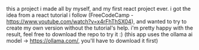 this a project i made all by myself, and my first react project ever. i got the idea from a react tutorial i follow (FreeCodeCamp - https://www.youtube.com/watch?v=x4rFhThSX04), and wanted to try to create my own version without the tutorial's help. i'm pretty happy with the result, feel free to download the repo to try it :) (this app uses the ollama ai model -> https://ollama.com/, you'll have to download it first)